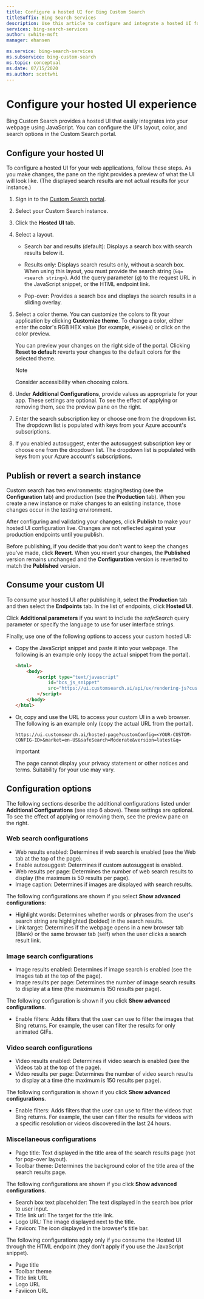 ```yaml
---
title: Configure a hosted UI for Bing Custom Search
titleSuffix: Bing Search Services
description: Use this article to configure and integrate a hosted UI for Bing Custom Search.
services: bing-search-services
author: swhite-msft
manager: ehansen

ms.service: bing-search-services
ms.subservice: bing-custom-search
ms.topic: conceptual
ms.date: 07/15/2020
ms.author: scottwhi
---
```

# Configure your hosted UI experience

Bing Custom Search provides a hosted UI that easily integrates into your webpage using JavaScript. You can configure the UI's layout, color, and search options in the Custom Search portal.

## Configure your hosted UI

To configure a hosted UI for your web applications, follow these steps. As you make changes, the pane on the right provides a preview of what the UI will look like. (The displayed search results are not actual results for your instance.)

1. Sign in to the [Custom Search portal](https://customsearch.ai).  
  
2. Select your Custom Search instance.

3. Click the **Hosted UI** tab.  
  
4. Select a layout.

    - Search bar and results (default): Displays a search box with search results below it.  

    - Results only: Displays search results only, without a search box. When using this layout, you must provide the search string (`&q=<search string>`). Add the query parameter (*q*) to the request URL in the JavaScript snippet, or the HTML endpoint link.  

    - Pop-over: Provides a search box and displays the search results in a sliding overlay.

5. Select a color theme. You can customize the colors to fit your application by clicking **Customize theme**. To change a color, either enter the color's RGB HEX value (for example, `#366eb8`) or click on the color preview.

   You can preview your changes on the right side of the portal. Clicking **Reset to default** reverts your changes to the default colors for the selected theme.

   > [!NOTE]
   > Consider accessibility when choosing colors.

6. Under **Additional Configurations**, provide values as appropriate for your app. These settings are optional. To see the effect of applying or removing them, see the preview pane on the right.  

7. Enter the search subscription key or choose one from the dropdown list. The dropdown list is populated with keys from your Azure account's subscriptions.

8. If you enabled autosuggest, enter the autosuggest subscription key or choose one from the dropdown list. The dropdown list is populated with keys from your Azure account's subscriptions.

## Publish or revert a search instance

Custom search has two environments: staging/testing (see the **Configuration** tab) and production (see the **Production** tab). When you create a new instance or make changes to an existing instance, those changes occur in the testing environment.

After configuring and validating your changes, click **Publish** to make your hosted UI configuration live. Changes are not reflected against your production endpoints until you publish.

Before publishing, if you decide that you don't want to keep the changes you've made, click **Revert**. When you revert your changes, the **Published** version remains unchanged and the **Configuration** version is reverted to match the **Published** version.

## Consume your custom UI

To consume your hosted UI after publishing it, select the **Production** tab and then select the **Endpoints** tab. In the list of endpoints, click **Hosted UI**.

Click **Additional parameters** if you want to include the *safeSearch* query parameter or specify the language to use for user interface strings.

Finally, use one of the following options to access your custom hosted UI:

- Copy the JavaScript snippet and paste it into your webpage. The following is an example only (copy the actual snippet from the portal).
  
  ```html
  <html>
      <body>
          <script type="text/javascript" 
              id="bcs_js_snippet"
              src="https://ui.customsearch.ai/api/ux/rendering-js?customConfig=<YOUR-CUSTOM-CONFIG-ID>&market=en-US&safeSearch=Moderate&version=latest&q=">
          </script>
      </body>    
  </html>
  ```

- Or, copy and use the URL to access your custom UI in a web browser. The following is an example only (copy the actual URL from the portal).  
  
  `https://ui.customsearch.ai/hosted-page?customConfig=<YOUR-CUSTOM-CONFIG-ID>&market=en-US&safeSearch=Moderate&version=latest&q=`  
  
  > [!IMPORTANT]
  > The page cannot display your privacy statement or other notices and terms. Suitability for your use may vary.  

## Configuration options

The following sections describe the additional configurations listed under **Additional Configurations** (see step 6 above). These settings are optional. To see the effect of applying or removing them, see the preview pane on the right.

### Web search configurations

- Web results enabled: Determines if web search is enabled (see the Web tab at the top of the page).
- Enable autosuggest: Determines if custom autosuggest is enabled.
- Web results per page: Determines the number of web search results to display (the maximum is 50 results per page).
- Image caption: Determines if images are displayed with search results.

The following configurations are shown if you select **Show advanced configurations**:

- Highlight words: Determines whether words or phrases from the user's search string are highlighted (bolded) in the search results.
- Link target: Determines if the webpage opens in a new browser tab (Blank) or the same browser tab (self) when the user clicks a search result link.

### Image search configurations

- Image results enabled: Determines if image search is enabled (see the Images tab at the top of the page).
- Image results per page: Determines the number of image search results to display at a time (the maximum is 150 results per page).

The following configuration is shown if you click **Show advanced configurations**.  
  
- Enable filters: Adds filters that the user can use to filter the images that Bing returns. For example, the user can filter the results for only animated GIFs.

### Video search configurations

- Video results enabled: Determines if video search is enabled (see the Videos tab at the top of the page).
- Video results per page: Determines the number of video search results to display at a time (the maximum is 150 results per page).

The following configuration is shown if you click **Show advanced configurations**.  
  
- Enable filters: Adds filters that the user can use to filter the videos that Bing returns. For example, the user can filter the results for videos with a specific resolution or videos discovered in the last 24 hours.

### Miscellaneous configurations

- Page title: Text displayed in the title area of the search results page (not for pop-over layout).
- Toolbar theme: Determines the background color of the title area of the search results page.

The following configurations are shown if you click **Show advanced configurations**.  

- Search box text placeholder: The text displayed in the search box prior to user input.
- Title link url: The target for the title link.
- Logo URL: The image displayed next to the title.
- Favicon: The icon displayed in the browser's title bar.

The following configurations apply only if you consume the Hosted UI through the HTML endpoint (they don't apply if you use the JavaScript snippet).

- Page title
- Toolbar theme
- Title link URL
- Logo URL
- Faviicon URL  
